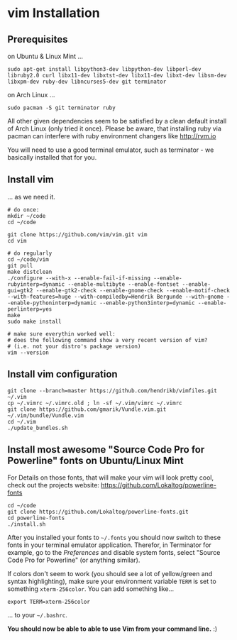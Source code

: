 vim Installation
==
Prerequisites 
---

on Ubuntu & Linux Mint ...

```
sudo apt-get install libpython3-dev libpython-dev libperl-dev libruby2.0 curl libx11-dev libxtst-dev libx11-dev libxt-dev libsm-dev libxpm-dev ruby-dev libncurses5-dev git terminator
```

on Arch Linux ...

```
sudo pacman -S git terminator ruby
```
All other given dependencies seem to be satisfied by a clean default install of Arch Linux (only tried it once). Please be aware, that installing ruby via pacman can interfere with ruby environment changers like http://rvm.io


You will need to use a good terminal emulator, such as terminator - we basically installed that for you.

Install vim
---
... as we need it.

```
# do once:
mkdir ~/code
cd ~/code

git clone https://github.com/vim/vim.git vim
cd vim

# do regularly
cd ~/code/vim
git pull
make distclean
./configure --with-x --enable-fail-if-missing --enable-rubyinterp=dynamic --enable-multibyte --enable-fontset --enable-gui=gtk2 --enable-gtk2-check --enable-gnome-check --enable-motif-check --with-features=huge --with-compiledby=Hendrik Bergunde --with-gnome --enable-pythoninterp=dynamic --enable-python3interp=dynamic --enable-perlinterp=yes
make
sudo make install

# make sure everythin worked well:
# does the following command show a very recent version of vim?
# (i.e. not your distro's package version)
vim --version
```

Install vim configuration
---

```
git clone --branch=master https://github.com/hendrikb/vimfiles.git ~/.vim
cp ~/.vimrc ~/.vimrc.old ; ln -sf ~/.vim/vimrc ~/.vimrc
git clone https://github.com/gmarik/Vundle.vim.git ~/.vim/bundle/Vundle.vim
cd ~/.vim
./update_bundles.sh
```

Install most awesome  "Source Code Pro for Powerline" fonts on Ubuntu/Linux Mint
---
For Details on those fonts, that will make your vim will look pretty cool, check out the projects website:
https://github.com/Lokaltog/powerline-fonts

```
cd ~/code
git clone https://github.com/Lokaltog/powerline-fonts.git
cd powerline-fonts
./install.sh
```

After you installed your fonts to ```~/.fonts``` you should now switch to these
fonts in your terminal emulator application. Therefor, in Terminator for
example, go to the *Preferences* and disable system fonts, select "Source Code
Pro for Powerline" (or anything similar).

If colors don't seem to work (you should see a lot of yellow/green and syntax
highlighting), make sure your environment variable ```TERM``` is set to
something ```xterm-256color```. You can add something like...

```
export TERM=xterm-256color
```

... to your ```~/.bashrc```.

**You should now be able to able to use Vim from your command line.** :)
